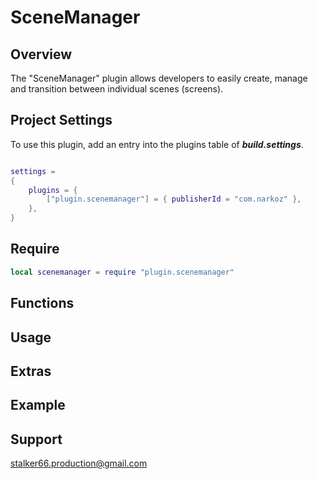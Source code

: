 # SceneManager
## Overview
The "SceneManager" plugin allows developers to easily create, manage and transition  between individual scenes (screens).
## Project Settings
To use this plugin, add an entry into the plugins table of ***build.settings***.
```lua

settings = 
{
	plugins = {
		["plugin.scenemanager"] = { publisherId = "com.narkoz" },
	},
}
```
## Require
```lua
local scenemanager = require "plugin.scenemanager"
```
## Functions
## Usage
## Extras
## Example
## Support
stalker66.production@gmail.com
